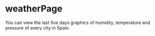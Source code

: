 # weatherPage
You can view the last five days graphics of humidity, temperature and pressure of every city in Spain.
